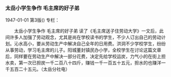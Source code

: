 ### 太岳小学生争作  毛主席的好子弟

1947-01-01
第3版()
专栏：

　　太岳小学生争作
    毛主席的好子弟
    读了《毛主席送子住劳动大学》一文后，此间许多人加强了劳动观念，尤其是尚在学校读书的学生，不少人订出自己的劳动计划。沁水高小，要从劳动生产中解决自己全年的日用费。洪洞不少学校学生，纷纷从事劳动，学习毛主席的儿子。阳城董封镇民办小学，全校学生在讨论这篇文章后，同样要在劳动生产中解决一部分花费，决定先给学校运炭，力气小的在街上担水卖，第一次已担炭一千二百八十四斤，赚钱一千一百五十五元，担水的也赚洋一千五百二十五元。（太岳分社电）
